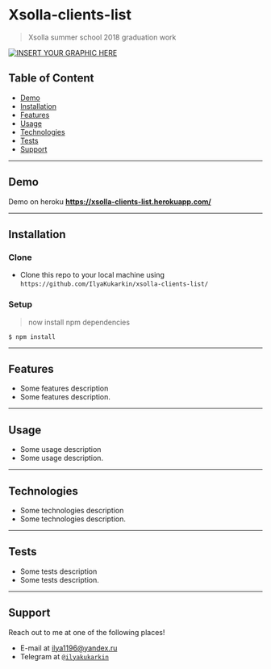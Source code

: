# Xsolla-clients-list

> Xsolla summer school 2018 graduation work

[![INSERT YOUR GRAPHIC HERE](https://i.gyazo.com/f003bfeaefb8c58e8f8af86ba6ebe527.png)]()

## Table of Content

- [Demo](#demo)
- [Installation](#installation)
- [Features](#features)
- [Usage](#usage)
- [Technologies](#technologies)
- [Tests](#tests)
- [Support](#support)

---

## Demo

Demo on heroku **https://xsolla-clients-list.herokuapp.com/**

---

## Installation

### Clone

- Clone this repo to your local machine using `https://github.com/IlyaKukarkin/xsolla-clients-list/`

### Setup

> now install npm dependencies

```shell
$ npm install
```

---

## Features

- Some features description
- Some features description.

---

## Usage

- Some usage description
- Some usage description.

---

## Technologies

- Some technologies description
- Some technologies description.

---

## Tests

- Some tests description
- Some tests description.

---

## Support

Reach out to me at one of the following places!

- E-mail at ilya1196@yandex.ru
- Telegram at <a href="https://t.me/ilyakukarkin" target="_blank">`@ilyakukarkin`</a>
